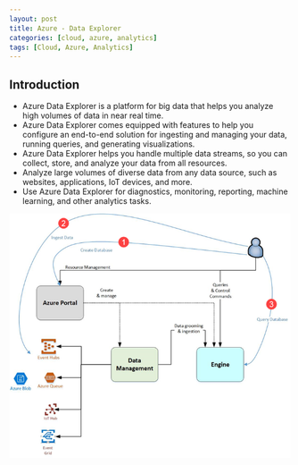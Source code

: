 ```yaml
---
layout: post
title: Azure - Data Explorer
categories: [cloud, azure, analytics]
tags: [Cloud, Azure, Analytics]
---
```


## Introduction

- Azure Data Explorer is a platform for big data that helps you analyze high volumes of data in near real time. 
- Azure Data Explorer comes equipped with features to help you configure an end-to-end solution for ingesting and managing your data, running queries, and generating visualizations.
- Azure Data Explorer helps you handle multiple data streams, so you can collect, store, and analyze your data from all resources.
- Analyze large volumes of diverse data from any data source, such as websites, applications, IoT devices, and more.
- Use Azure Data Explorer for diagnostics, monitoring, reporting, machine learning, and other analytics tasks.

![Azure Data Explorer Workflow](/assets/img/cloud/azure/analytics/data-explorer-workflowpng.png)
